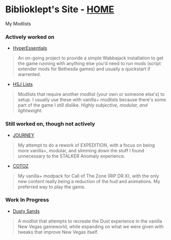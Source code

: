 # Biblioklept's Site - [HOME](https://biblioklept.github.io/)
My Modlists

### Actively worked on

- [HyperEssentials](https://github.com/Biblioklept/hyperessentials)
> An on-going project to provide a simple Wabbajack installation to get the game running with anything else you'd need to run mods (script extender mods for Bethesda games) and usually a quickstart if warrented. 
- [HSJ Lists](./hsj)
> Modlists that require another modlist (your own or someone else's) to setup. I usually use these with vanilla+ modlists because there's some part of the game I still dislike. *Highly subjective, modular, and lightweight.*

### Still worked on, though not actively

- [JOURNEY](./journey/)
> My attempt to do a rework of EXPEDITION, with a focus on being more vanilla+, modular, and slimming down the stuff I found unnecessary to the STALKER Anomaly experience.
- [COTOZ](https://biblioklept.github.io/CoTOZ/)
> My vanilla+ modpack for Call of The Zone (RIP DR.X), with the only new content really being a reduction of the hud and animations. My preferred way to play the game.

### Work In Progress

- [Dusty Sands](https://github.com/Biblioklept/dusty-sands)
> A modlist that attempts to recreate the Dust experience in the vanilla New Vegas gameworld, while expanding on what we were given with tweaks that improve New Vegas itself.
